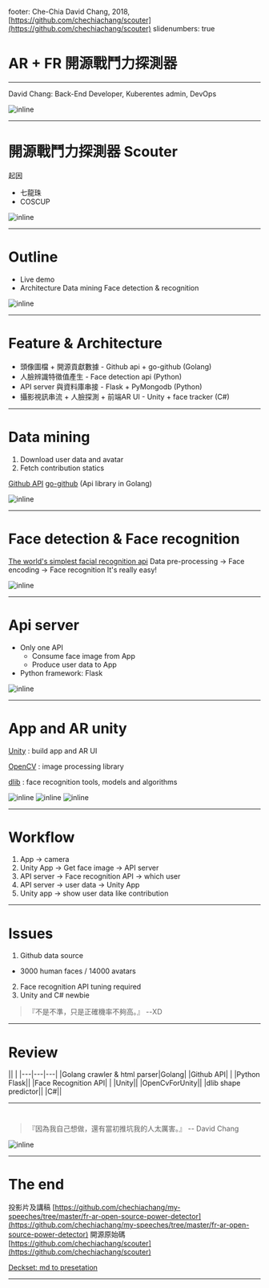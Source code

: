 footer: Che-Chia David Chang, 2018,  [https://github.com/chechiachang/scouter](https://github.com/chechiachang/scouter)
slidenumbers: true

# AR + FR 開源戰鬥力探測器

---

David Chang: Back-End Developer, Kuberentes admin, DevOps

![inline](images/davidchang.jpg)

---

# 開源戰鬥力探測器 Scouter

起因
- 七龍珠
- COSCUP

![inline](images/5000.jpg)

---

# Outline

- Live demo
- Architecture
  Data mining
  Face detection & recognition

![inline](images/only5.jpg)

---

# Feature & Architecture

- 頭像圖檔 + 開源貢獻數據 - Github api + go-github (Golang)
- 人臉辨識特徵值產生      - Face detection api (Python)
- API server 與資料庫串接 - Flask + PyMongodb (Python)
- 攝影視訊串流 + 人臉探測 + 前端AR UI - Unity + face tracker (C#)

---

# Data mining

1. Download user data and avatar
1. Fetch contribution statics

[Github API](https://developer.github.com/v3/)
[go-github](https://github.com/google/go-github) (Api library in Golang)

![inline](images/octocat.png)

---

# Face detection & Face recognition

[The world's simplest facial recognition api](https://github.com/ageitgey/face_recognition)
Data pre-processing -> Face encoding -> Face recognition
It's really easy! 

![inline](images/face_recognition.png)

---

# Api server

- Only one API
  - Consume face image from App
  - Produce user data to App
- Python framework: Flask

![inline](images/flask.png)

---

# App and AR unity

[Unity](https://unity3d.com/) : build app and AR UI

[OpenCV](https://opencv.org/) : image processing library

[dlib](http://dlib.net/) : face recognition tools, models and algorithms

![inline](images/unity.png) ![inline](images/opencv.png) ![inline](images/dlib.png)

---

# Workflow

1. App -> camera 
1. Unity App -> Get face image -> API server
2. API server -> Face recognition API -> which user
3. API server -> user data -> Unity App
5. Unity app -> show user data like contribution

---

# Issues

1. Github data source
  - 3000 human faces / 14000 avatars
2. Face recognition API tuning required
3. Unity and C# newbie

> 『不是不準，只是正確機率不夠高。』
--XD

---

# Review

|| |
|---|---|---|
|Golang crawler & html parser|Golang|
|Github API| |
|Python Flask||
|Face Recognition API| |
|Unity||
|OpenCvForUnity||
|dlib shape predictor||
|C#||

---

# 

>『因為我自己想做，還有當初推坑我的人太厲害。』
-- David Chang

![inline](images/23000.jpg)


---

# The end

投影片及講稿 [https://github.com/chechiachang/my-speeches/tree/master/fr-ar-open-source-power-detector](https://github.com/chechiachang/my-speeches/tree/master/fr-ar-open-source-power-detector)
開源原始碼 [https://github.com/chechiachang/scouter](https://github.com/chechiachang/scouter)

[Deckset: md to presetation](https://www.deckset.com/)

---
